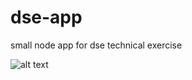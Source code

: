 # dse-app
small node app for dse technical exercise

![alt text](https://github.com/tyfrth/dse-app/blob/master/dse-recording.gif)
